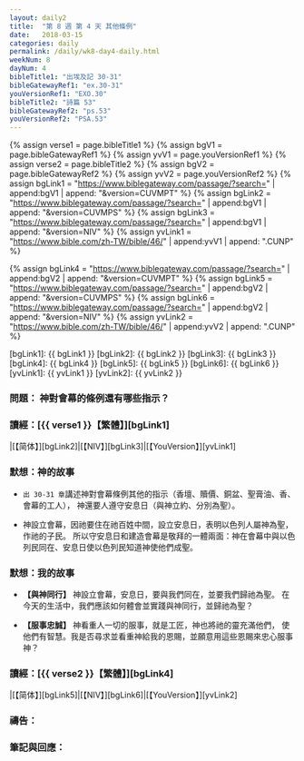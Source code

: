 ```yaml
---
layout: daily2
title:  "第 8 週 第 4 天 其他條例"
date:   2018-03-15
categories: daily
permalink: /daily/wk8-day4-daily.html
weekNum: 8
dayNum: 4
bibleTitle1: "出埃及記 30-31"
bibleGatewayRef1: "ex.30-31"
youVersionRef1: "EXO.30"
bibleTitle2: "詩篇 53"
bibleGatewayRef2: "ps.53"
youVersionRef2: "PSA.53"
---
```


{% assign verse1 = page.bibleTitle1 %}
{% assign bgV1 = page.bibleGatewayRef1 %}
{% assign yvV1 = page.youVersionRef1 %}
{% assign verse2 = page.bibleTitle2 %}
{% assign bgV2 = page.bibleGatewayRef2 %}
{% assign yvV2 = page.youVersionRef2 %}
{% assign bgLink1 = "https://www.biblegateway.com/passage/?search=" | append:bgV1 | append: "&version=CUVMPT" %}
{% assign bgLink2 = "https://www.biblegateway.com/passage/?search=" | append:bgV1 | append: "&version=CUVMPS" %}
{% assign bgLink3 = "https://www.biblegateway.com/passage/?search=" | append:bgV1 | append: "&version=NIV" %}
{% assign yvLink1 = "https://www.bible.com/zh-TW/bible/46/" | append:yvV1 | append: ".CUNP" %}

{% assign bgLink4 = "https://www.biblegateway.com/passage/?search=" | append:bgV2 | append: "&version=CUVMPT" %}
{% assign bgLink5 = "https://www.biblegateway.com/passage/?search=" | append:bgV2 | append: "&version=CUVMPS" %}
{% assign bgLink6 = "https://www.biblegateway.com/passage/?search=" | append:bgV2 | append: "&version=NIV" %}
{% assign yvLink2 = "https://www.bible.com/zh-TW/bible/46/" | append:yvV2 | append: ".CUNP" %}

[bgLink1]: {{ bgLink1 }}
[bgLink2]: {{ bgLink2 }}
[bgLink3]: {{ bgLink3 }}
[bgLink4]: {{ bgLink4 }}
[bgLink5]: {{ bgLink5 }}
[bgLink6]: {{ bgLink6 }}
[yvLink1]: {{ yvLink1 }}
[yvLink2]: {{ yvLink2 }}



### 問題： 神對會幕的條例還有哪些指示？

### 讀經：[{{ verse1 }}【繁體】][bgLink1] 

|[【简体】][bgLink2]|[【NIV】][bgLink3]|[【YouVersion】][yvLink1] 

### 默想：神的故事 
+ `出 30-31 章`講述神對會幕條例其他的指示（香壇、贖價、銅盆、聖膏油、香、會幕的工人），
神還要人遵守安息日（與神立約、分別為聖）。

+ 神設立會幕，因祂要住在祂百姓中間，設立安息日，表明以色列人屬神為聖，作祂的子民。
所以守安息日和建造會幕是敬拜的一體兩面：神在會幕中與以色列民同在、安息日使以色列民知道神使他們成聖。

### 默想：我的故事 
+ **【與神同行】** 神設立會幕，安息日，要與我們同在，並要我們歸祂為聖。
在今天的生活中，我們應該如何體會並實踐與神同行，並歸祂為聖？

+ **【服事忠誠】** 神看重人一切的服事，就是工匠，神也將祂的靈充滿他們，
使他們有智慧。我是否尋求並看重神給我的恩賜，並願意用這些恩賜來忠心服事神？

### 讀經：[{{ verse2 }}【繁體】][bgLink4]

|[【简体】][bgLink5]|[【NIV】][bgLink6]|[【YouVersion】][yvLink2]

### 禱告：

### 筆記與回應：
